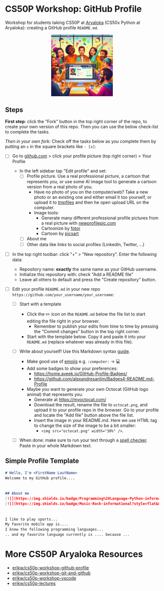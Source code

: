 # CS50P Workshop: GitHub Profile
Workshop for students taking CS50P at [Aryaloka](https://www.aryalokaeducation.com/courses/cs50x-python/) (CS50x Python at Aryaloka): creating a GitHub profile `README.md`.

<p align="center">
<img src="img/intro.png" width="40%">
</p>

## Steps
**First step**: click the "Fork" button in the top right corner of the repo, to create your own version of this repo. Then you can use the below check-list to complete the tasks.

*Then in your own fork:* Check off the tasks below as you complete them by putting an `x` in the square brackets like `- [x]`:
- [ ] Go to [github.com](https://github.com) > click your profile picture (top right corner) > Your Profile
    * In the left sidebar tap "Edit profile" and set:
      - [ ] Profile picture. Use a real professional picture, a cartoon that represents you, or use some AI image tool to generate a cartoon version from a real photo of you.
         * Have no photo of you on the computer/web? Take a new photo or an existing one and either email it too yourself, or upload it to [tmpfiles](https://tmpfiles.org/) and then he open upload URL on the computer.
         * Image tools:
            * Generate many different professional profile pictures from a real picture with [newprofilepic.com](https://newprofilepic.com/)
            * Cartoonize by [fotor](https://www.fotor.com/features/photo-to-cartoon/)
            * Cartoon by [picsart](https://picsart.com/photo-effects/photo-to-cartoon/)
       - [ ] About me
       - [ ] Other data like links to social profiles (LinkedIn, Twitter, ...)

- [ ] In the top right toolbar: click "+" > "New repository". Enter the following data:
    * Repository name: **exactly** the same name as your GitHub username.
    * Initialize this repository with: check "Add a README file"
    * Leave all others to default and press the "Create repository" button.

- [ ] Edit your profile `README.md` in your new repo `https://github.com/your_username/your_username`:
    - [ ] Start with a template
       * Click the :pencil2: icon on the `README.md` below the file list to start editing the file right in your browser.
         * Remember to publish your edits from time to time by pressing the "Commit changes" button in the top right corner.
       * Start with the template below. Copy it and paste it into your `README.md` (replace whatever was already in this file).

    - [ ] Write about yourself! Use this Markdown syntax [guide](https://docs.github.com/en/get-started/writing-on-github/getting-started-with-writing-and-formatting-on-github/basic-writing-and-formatting-syntax).
       * Make good use of [emojis](https://github.com/ikatyang/emoji-cheat-sheet)
           e.g. `:computer:` -> :computer:
       * Add some badges to show your preferences:
           * https://home.aveek.io/GitHub-Profile-Badges/
           * https://github.com/alexandresanlim/Badges4-README.md-Profile
       * Maybe you want to generate your own Octocat (GitHub logo animal) that represents you.
           * Generate at https://myoctocat.com/
           * Download the result, rename the file to `octocat.png`,  and upload it to your profile repo in the browser. Go to your profile and locate the "Add file" button above the file list.
           * Insert the image in your README.md. Here we use HTML tag to change the size of the image to be a bit smaller:
              * `<img src="octocat.png" width="30%" />`.
                
   - [ ] When done: make sure to run your text through a [spell checker](https://languagetool.org/). Paste in your whole Markdown text.



## Simple Profile Template
```markdown
# Hello, I'm <FirstName LastName>
Welcome to my GitHub profile....


## About me
[![](https://img.shields.io/badge/Programming%20Language-Python-informational?style=flat&&color=2bbc8a&logo=pastebin)](#)
[![](https://img.shields.io/badge/Music-Rock-informational?style=flat&&color=2bbc8a&logo=applemusic)](#)


I like to play sports...
My favorite mobile app is....
I know the following programming languages...
.. and my favorite language currently is .... because ...
````


# More CS50P Aryaloka Resources
* [erikw/cs50p-workshop-github-profile](https://github.com/erikw/cs50p-workshop-github-profile)
* [erikw/cs50p-workshop-git-and-github](https://github.com/erikw/cs50p-workshop-git-and-github)
* [erikw/cs50p-workshop-vscode](https://github.com/erikw/cs50p-workshop-vscode)
* [erikw/cs50p-lectures](https://github.com/erikw/cs50p-lectures)
